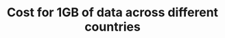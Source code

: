 ---
src: '/images/1GB.png' 
title: 'Cost for 1GB of data across different countries'
url: 'https://public.tableau.com/profile/moises.figueroa#!/vizhome/Costfor1GBofMobileData/Dashboard1'
heading: 'dataviz'
content: 'Difference in average price for 1GB of data for different countries'
---
